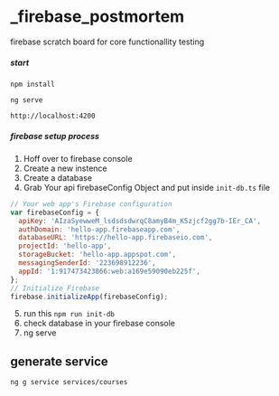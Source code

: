 # \_firebase_postmortem

firebase scratch board for core functionallity testing

##### start

```
npm install

ng serve

```

```
http://localhost:4200
```

##### firebase setup process

1. Hoff over to firebase console
2. Create a new instence
3. Create a database
4. Grab Your api firebaseConfig Object and put inside `init-db.ts` file

```js
// Your web app's Firebase configuration
var firebaseConfig = {
  apiKey: 'AIzaSyewweM_lsdsdsdwrqC8amyB4m_K5zjcf2gg7b-IEr_CA',
  authDomain: 'hello-app.firebaseapp.com',
  databaseURL: 'https://hello-app.firebaseio.com',
  projectId: 'hello-app',
  storageBucket: 'hello-app.appspot.com',
  messagingSenderId: '223698912236',
  appId: '1:917473423866:web:a169e59090eb225f',
};
// Initialize Firebase
firebase.initializeApp(firebaseConfig);
```

5. run this ``npm run init-db``
6. check database in your firebase console
7. ng serve


## generate service

``
ng g service services/courses
``
